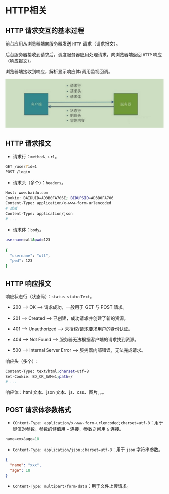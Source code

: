 # HTTP相关

## HTTP 请求交互的基本过程

前台应用从浏览器端向服务器发送 `HTTP` 请求（请求报文）。

后台服务器接收到请求后，调度服务器应用处理请求，向浏览器端返回 `HTTP` 响应（响应报文）。

浏览器端接收到响应，解析显示响应体/调用监视回调。

![请求大致流程](./img/HTTP_process.png)

## HTTP 请求报文

- 请求行：`method`、`url`。

```bash
GET /user?id=1
POST /login
```

- 请求头（多个）：`headers`。

```bash
Host: www.baidu.com
Cookie: BAIDUID=AD3B0FA706E; BIDUPSID=AD3B0FA706
Content-Type: application/x-www-form-urlencoded
# 或者
Content-Type: application/json
# ...
```

- 请求体：`body`。

```bash
username=wll&pwd=123

{
  "username": "wll",
  "pwd": 123
}
```

## HTTP 响应报文

响应状态行（状态码）：`status statusText`。

- 200 --> OK --> 请求成功，一般用于 GET 与 POST 请求。

- 201 --> Created --> 已创建，成功请求并创建了新的资源。

- 401 --> Unauthorized --> 未授权/请求要求用户的身份认证。

- 404 --> Not Found --> 服务器无法根据客户端的请求找到资源。

- 500 --> Internal Server Error --> 服务器内部错误，无法完成请求。

响应头（多个）：

```bash
Content-Type: text/html;charset=utf-8
Set-Cookie: BD_CK_SAM=1;path=/
# ...
```

响应体：html 文本、json 文本、js、css、图片。。。

## POST 请求体参数格式

- `COntent-Type: application/x-www-form-urlencoded;charset=utf-8`：用于键值对参数，参数的健值用 `=` 连接，参数之间用 `&` 连接。

```js
name=xxx&age=18
```

- `Content-Type: application/json;charset=utf-8`：用于 `json` 字符串参数。

```json
{
  "name": "xxx",
  "age": 18
}
```

- `Content-Type: multipart/form-data`：用于文件上传请求。
